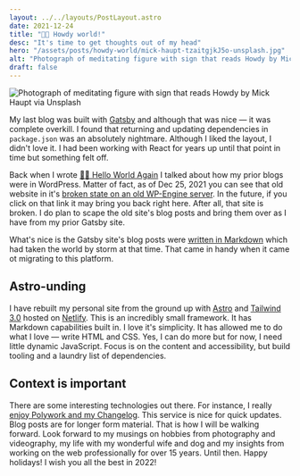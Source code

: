 ```yaml
---
layout: ../../layouts/PostLayout.astro
date: 2021-12-24
title: "👋🏼 Howdy world!"
desc: "It's time to get thoughts out of my head"
hero: "/assets/posts/howdy-world/mick-haupt-tzaitgjkJ5o-unsplash.jpg"
alt: "Photograph of meditating figure with sign that reads Howdy by Mick Haupt via Unsplash"
draft: false
---
```


![Photograph of meditating figure with sign that reads Howdy by Mick Haupt via Unsplash](/assets/posts/howdy-world/mick-haupt-tzaitgjkJ5o-unsplash.jpg)

My last blog was built with [Gatsby](https://www.gatsbyjs.com/) and although that was nice — it was complete overkill. I found that returning and updating dependencies in `package.json` was an absolutely nightmare. Although I liked the layout, I didn't love it. I had been working with React for years up until that point in time but something felt off. 

Back when I wrote [👋🏼 Hello World Again](/posts/hello-world-again/) I talked about how my prior blogs were in WordPress. Matter of fact, as of Dec 25, 2021 you can see that old website in it's [broken state on an old WP-Engine server](https://www.iamfrankstallone.com/). In the future, if you click on that link it may bring you back right here. After all, that site is broken. I do plan to scape the old site's blog posts and bring them over as I have from my prior Gatsby site. 

What's nice is the Gatsby site's blog posts were [written in Markdown](https://daringfireball.net/projects/markdown/) which had taken the world by storm at that time. That came in handy when it came ot migrating to this platform. 

## Astro-unding

I have rebuilt my personal site from the ground up with [Astro](https://astro.build/) and [Tailwind 3.0](https://tailwindcss.com/) hosted on [Netlify](https://netlify.com/). This is an incredibly small framework. It has Markdown capabilities built in. I love it's simplicity. It has allowed me to do what I love — write HTML and CSS. Yes, I can do more but for now, I need little dynamic JavaScript. Focus is on the content and accessibility, but build tooling and a laundry list of dependencies. 

## Context is important

There are some interesting technologies out there. For instance, I really [enjoy Polywork and my Changelog](https://changelog.stallone.dev/). This service is nice for quick updates. Blog posts are for longer form material. That is how I will be walking forward. Look forward to my musings on hobbies from photography and videography, my life with my wonderful wife and dog and my insights from working on the web professionally for over 15 years. Until then. Happy holidays! I wish you all the best in 2022!